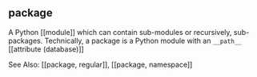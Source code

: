 ## package
A Python [[module]] which can contain sub-modules or recursively, sub-packages.
Technically, a package is a Python module with an `__path__` [[attribute (database)]]

See Also: 
[[package, regular]], [[package, namespace]]
